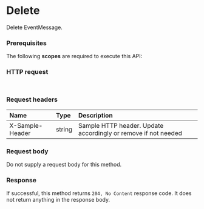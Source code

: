 # Delete

Delete EventMessage.
### Prerequisites
The following **scopes** are required to execute this API: 
### HTTP request
<!-- { "blockType": "ignored" } -->
```http


```
### Request headers
| Name       | Type | Description|
|:---------------|:--------|:----------|
| X-Sample-Header  | string  | Sample HTTP header. Update accordingly or remove if not needed|

### Request body
Do not supply a request body for this method.


### Response
If successful, this method returns `204, No Content` response code. It does not return anything in the response body.


<!-- uuid: 5e9eef50-2f76-425b-b406-a787693284bc
2015-10-19 09:02:15 UTC -->
<!-- {
  "type": "#page.annotation",
  "description": "Delete",
  "keywords": "",
  "section": "documentation",
  "tocPath": ""
}-->